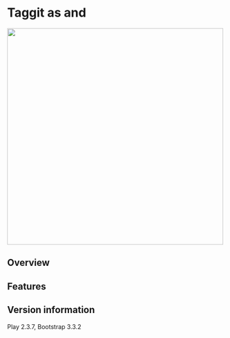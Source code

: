 # Taggit as and 

<img src="ics-play-bootstrap-home.png" width="500px"/>

## Overview



## Features



## Version information

Play 2.3.7, Bootstrap 3.3.2

